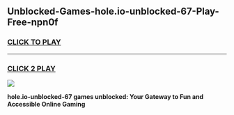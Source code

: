
## Unblocked-Games-hole.io-unblocked-67-Play-Free-npn0f
<h3>
<a href="https://premium76.site?title=hole.io-unblocked-67&ref=18A1">CLICK TO PLAY</a></h3>
<hr>

<h3>
<a href="https://premium76.site?title=hole.io-unblocked-67&ref=18A1">CLICK 2 PLAY</a>
  
</h3>

<a href="https://premium76.site?title=hole.io-unblocked-67&ref=18A1"><img src="https://clearcache.store/games.png"></a>


**hole.io-unblocked-67 games unblocked: Your Gateway to Fun and Accessible Online Gaming**
